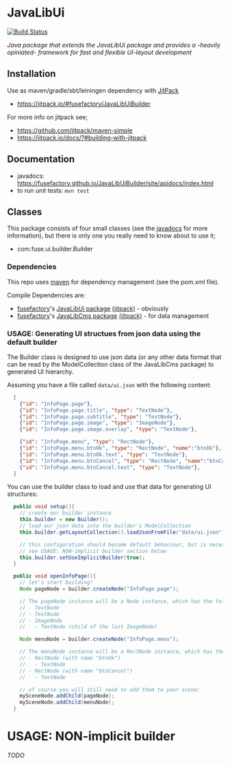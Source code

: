 # JavaLibUi

[![Build Status](https://travis-ci.org/fusefactory/JavaLibUiBuilder.svg?branch=master)](https://travis-ci.org/fusefactory/JavaLibUi)

_Java package that extends the JavaLibUi package and provides a -heavily opiniated- framework for fast and flexible UI-layout development_

## Installation

Use as maven/gradle/sbt/leiningen dependency with [JitPack](https://github.com/jitpack/maven-modular)
* https://jitpack.io/#fusefactory/JavaLibUiBuilder

For more info on jitpack see;
* https://github.com/jitpack/maven-simple
* https://jitpack.io/docs/?#building-with-jitpack

## Documentation
* javadocs: https://fusefactory.github.io/JavaLibUiBuilder/site/apidocs/index.html
* to run unit tests: ```mvn test```

## Classes
This package consists of four small classes (see the [javadocs](https://fusefactory.github.io/JavaLibUiBuilder/site/apidocs/index.html) for more information), but there is only one you really need to know about to use it;
* com.fuse.ui.builder.Builder

### Dependencies
This repo uses [maven](https://maven.apache.org/guides/getting-started/maven-in-five-minutes.html) for dependency management (see the pom.xml file).

Compile Dependencies are:
* [fusefactory](http://fuseinteractive.it/)'s [JavaLibUi package](https://github.com/fusefactory/JavaLibUi) [(jitpack)](https://jitpack.io/#fusefactory/JavaLibUi) - obviously
* [fusefactory](http://fuseinteractive.it/)'s [JavaLibCms package](https://github.com/fusefactory/JavaLibCms) [(jitpack)](https://jitpack.io/#fusefactory/JavaLibCms) - for data management

### USAGE: Generating UI structues from json data using the default builder

The Builder class is designed to use json data (or any other data format that can be read by the ModelCollection class of the JavaLibCms package) to generated UI hierarchy.

Assuming you have a file called ```data/ui.json``` with the following content:
```json
  [
    {"id": "InfoPage.page"},
    {"id": "InfoPage.page.title", "type": "TextNode"},
    {"id": "InfoPage.page.subtitle", "type": "TextNode"},
    {"id": "InfoPage.page.image", "type": "ImageNode"},
    {"id": "InfoPage.page.image.overlay", "type": "TextNode"},

    {"id": "InfoPage.menu", "type": "RectNode"},
    {"id": "InfoPage.menu.btnOk", "type": "RectNode", "name":"btnOk"},
    {"id": "InfoPage.menu.btnOk.text", "type": "TextNode"},
    {"id": "InfoPage.menu.btnCancel", "type": "RectNode", "name":"btnCancel"},
    {"id": "InfoPage.menu.btnCancel.text", "type": "TextNode"},
  ]
```

You can use the builder class to load and use that data for generating UI structures:

```java
  public void setup(){
    // create our builder instance
    this.builder = new Builder();
    // load our json data into the builder's ModelCollection
    this.builder.getLayoutCollection().loadJsonFromFile("data/ui.json");

    // this configuration should become default behaviour, but is necessary for now
    // see USAGE: NON-implicit builder section below
    this.builder.setUseImplicitBuilder(true);
  }

  public void openInfoPage(){
    // let's start building!
    Node pageNode = builder.createNode("InfoPage.page");

    // The pageNode instance will be a Node instance, which has the following child-hierarchy:
    // - TextNode
    // - TextNode
    // - ImageNode
    //   - TextNode (child of the last ImageNode)

    Node menuNode = builder.createNode("InfoPage.menu");

    // The menuNode instance will be a RectNode instance, which has the following child-hierarchy:
    // - RectNode (with name "btnOk")
    //   - TextNode
    // - RectNode (with name "btnCancel")
    //   - TextNode

    // of course you will still need to add them to your scene:
    mySceneNode.addChild(pageNode);
    mySceneNode.addChild(menuNode);
  }
```

# USAGE: NON-implicit builder
_TODO_
